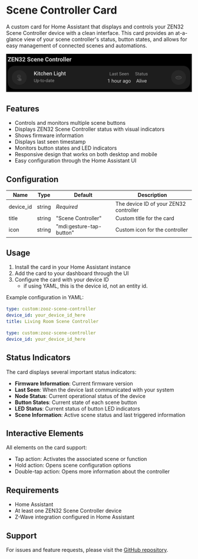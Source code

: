 # Scene Controller Card

A custom card for Home Assistant that displays and controls your ZEN32 Scene Controller device with a clean interface. This card provides an at-a-glance view of your scene controller's status, button states, and allows for easy management of connected scenes and automations.

![card](../assets/cards/info/scene-controller/card.png)

## Features

- Controls and monitors multiple scene buttons
- Displays ZEN32 Scene Controller status with visual indicators
- Shows firmware information
- Displays last seen timestamp
- Monitors button states and LED indicators
- Responsive design that works on both desktop and mobile
- Easy configuration through the Home Assistant UI

## Configuration

| Name      | Type   | Default                  | Description                            |
| --------- | ------ | ------------------------ | -------------------------------------- |
| device_id | string | _Required_               | The device ID of your ZEN32 controller |
| title     | string | "Scene Controller"       | Custom title for the card              |
| icon      | string | "mdi:gesture-tap-button" | Custom icon for the controller         |

## Usage

1. Install the card in your Home Assistant instance
2. Add the card to your dashboard through the UI
3. Configure the card with your device ID
   - if using YAML, this is the device id, not an entity id.

Example configuration in YAML:

```yaml
type: custom:zooz-scene-controller
device_id: your_device_id_here
title: Living Room Scene Controller
```

```yaml
type: custom:zooz-scene-controller
device_id: your_device_id_here
```

## Status Indicators

The card displays several important status indicators:

- **Firmware Information**: Current firmware version
- **Last Seen**: When the device last communicated with your system
- **Node Status**: Current operational status of the device
- **Button States**: Current state of each scene button
- **LED Status**: Current status of button LED indicators
- **Scene Information**: Active scene status and last triggered information

## Interactive Elements

All elements on the card support:

- Tap action: Activates the associated scene or function
- Hold action: Opens scene configuration options
- Double-tap action: Opens more information about the controller

## Requirements

- Home Assistant
- At least one ZEN32 Scene Controller device
- Z-Wave integration configured in Home Assistant

## Support

For issues and feature requests, please visit the [GitHub repository](https://github.com/homeassistant-extras/zooz-card-set).
